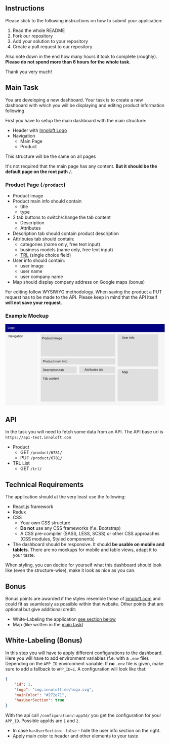 ## Instructions
Please stick to the following instructions on how to submit your application:
1. Read the whole README
2. Fork our repository
3. Add your solution to your repository
4. Create a pull request to our repository

Also note down in the end how many hours it took to complete (roughly). **Please do not spend more than 6 hours for the whole task.**

Thank you very much!

## Main Task
You are developing a new dashboard. Your task is to create a new dashboard with which you will be displaying and editing product information following

First you have to setup the main dashboard with the main structure:
- Header with [Innoloft Logo](https://img.innoloft.de/logo.svg)
- Navigation
  - Main Page
  - Product

This structure will be the same on all pages

It's not required that the main page has any content. **But it should be the default page on the root path `/`.**

### Product Page (`/product`)
- Product image
- Product main info should contain
  - title
  - type
- 2 tab buttons to switch/change the tab content
  - Description
  - Attributes
- Description tab should contain product description
- Attributes tab should contain:
  - categories (name only, free text input)
  - business models (name only, free text input)
  - [TRL](https://en.wikipedia.org/wiki/Technology_readiness_level) (single choice field)
- User info should contain:
  - user image
  - user name
  - user company name
- Map should display company address on Google maps (bonus)

For editing follow WYSIWYG methodology. When saving the product a PUT request has to be made to the API. Please keep in mind that the API itself **will not save your request**.
### Example Mockup
![mockup](mockup.jpg)

## API
In the task you will need to fetch some data from an API. The API base url is `https://api-test.innoloft.com`
- Product
  - GET `/product/6781/`
  - PUT `/product/6781/`
- TRL List
  - GET `/trl/`

## Technical Requirements

The application should at the very least use the following:

- React.js framework
- Redux
- CSS
  - Your own CSS structure
  - **Do not** use any CSS frameworks (f.e. Bootstrap)
  - A CSS pre-compiler (SASS, LESS, SCSS) or other CSS approaches (CSS modules, Styled components)
- The dashboard should be responsive. It should **be usable on mobile and tablets**. There are no mockups for mobile and table views, adapt it to your taste.

When styling, you can decide for yourself what this dashboard should look like (even the structure-wise), make it look as nice as you can.

## Bonus
Bonus points are awarded if the styles resemble those of [innoloft.com](https://innoloft.com/home) and could fit as seamlessly as possible within that website.
Other points that are optional but give additional credit:
- White-Labeling the application [see section below](#White-Labeling-Bonus)
- Map (like written in the [main task](#Main-Task))

## White-Labeling (Bonus)
In this step you will have to apply different configurations to the dashboard. Here you will have to add environment variables (f.e. with a `.env` file). Depending on the `APP_ID` environment variable. If **no** `.env` file is given, make sure to add a fallback to `APP_ID=1`.
A configuration will look like that:
```json
{
    "id": 1,
    "logo": "img.innoloft.de/logo.svg",
    "mainColor": "#272e71",
    "hasUserSection": true
}
```
With the api call `/configuration/:appId/` you get the configuration for your `APP_ID`. Possible appIds are `1` and `2`.
* In case `hasUserSection: false` - hide the user info section on the right.
* Apply main color to header and other elements to your taste 